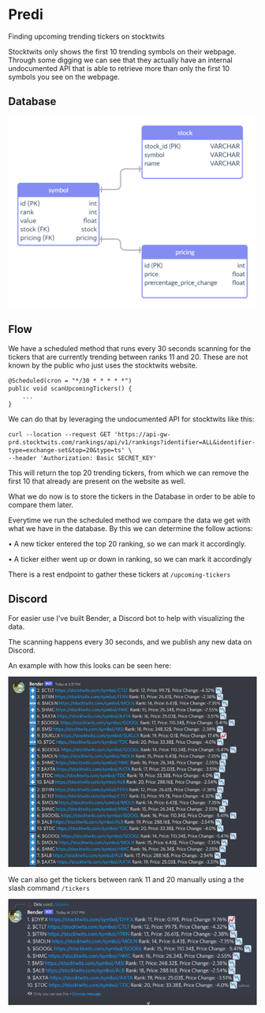 # Predi

Finding upcoming trending tickers on stocktwits

Stocktwits only shows the first 10 trending symbols on their webpage.
Through some digging we can see that they actually have an internal undocumented API that is able to retrieve more
than only the first 10 symbols you see on the webpage.

## Database

![](doc/images/db.png)

## Flow

We have a scheduled method that runs every 30 seconds scanning for the tickers that are currently trending between
ranks 11 and 20. These are not known by the public who just uses the stocktwits website.

```
@Scheduled(cron = "*/30 * * * * *")
public void scanUpcomingTickers() {
    ...
}
```

We can do that by leveraging the undocumented API for stocktwits like this:

```
curl --location --request GET 'https://api-gw-prd.stocktwits.com/rankings/api/v1/rankings?identifier=ALL&identifier-type=exchange-set&top=20&type=ts' \
--header 'Authorization: Basic SECRET_KEY'
```

This will return the top 20 trending tickers, from which we can remove the first 10 that already are present on the website as well.

What we do now is to store the tickers in the Database in order to be able to compare them later.

Everytime we run the scheduled method we compare the data we get with what we have in the database. By this we can determine the follow actions:

• A new ticker entered the top 20 ranking, so we can mark it accordingly.

• A ticker either went up or down in ranking, so we can mark it accordingly

There is a rest endpoint to gather these tickers at `/upcoming-tickers`

## Discord

For easier use I've built Bender, a Discord bot to help with visualizing the data.

The scanning happens every 30 seconds, and we publish any new data on Discord.

An example with how this looks can be seen here:

![](doc/images/discord_automatic_messages.png)

We can also get the tickers between rank 11 and 20 manually using a the slash command `/tickers`

![](doc/images/ticker_command.png)